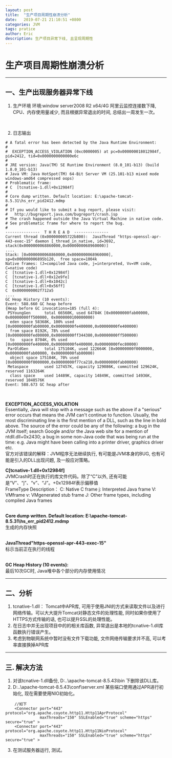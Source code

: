 ```yaml
---
layout: post
title:  "生产项目周期性崩溃分析"
date:   2019-07-21 21:10:51 +0800
categories: JVM
tags: pratice
author: Eric
description: 生产项目异常下线, 且呈现周期性
---
```


<!-- summary pratice -->
# 生产项目周期性崩溃分析

-----    

## 一、生产出现服务器异常下线
1. 生产环境
环境:window server2008 R2 x64/4G
阿里云监控连接数下降, CPU、内存使用量减少, 而且根据异常退出的时间, 总结出一周发生一次。    
<br>  

2. 日志输出
```     
# A fatal error has been detected by the Java Runtime Environment:
#
#  EXCEPTION_ACCESS_VIOLATION (0xc0000005) at pc=0x000000018012984f, pid=2412, tid=0x0000000000000e6c
#
# JRE version: Java(TM) SE Runtime Environment (8.0_101-b13) (build 1.8.0_101-b13)
# Java VM: Java HotSpot(TM) 64-Bit Server VM (25.101-b13 mixed mode windows-amd64 compressed oops)
# Problematic frame:
# C  [tcnative-1.dll+0x12984f]
#
# Core dump written. Default location: E:\apache-tomcat-8.5.31\hs_err_pid2412.mdmp
#
# If you would like to submit a bug report, please visit:
#   http://bugreport.java.com/bugreport/crash.jsp
# The crash happened outside the Java Virtual Machine in native code.
# See problematic frame for where to report the bug.
#
---------------  T H R E A D  ---------------
Current thread (0x000000005722b800):  JavaThread "https-openssl-apr-443-exec-15" daemon [_thread_in_native, id=3692, stack(0x0000000068860000,0x0000000068960000)]    
....    
Stack: [0x0000000068860000,0x0000000068960000],  sp=0x000000006895b120,  free space=1004k
Native frames: (J=compiled Java code, j=interpreted, Vv=VM code, C=native code)
C  [tcnative-1.dll+0x12984f]
C  [tcnative-1.dll+0x12e9fe]
C  [tcnative-1.dll+0x1042c]
C  [tcnative-1.dll+0x56ff]
C  0x0000000002f712a5    
....    
GC Heap History (10 events):
Event: 588.660 GC heap before
{Heap before GC invocations=185 (full 4):
 PSYoungGen      total 66560K, used 64784K [0x00000000fab00000, 0x00000000ff500000, 0x0000000100000000)
  eden space 58368K, 100% used [0x00000000fab00000,0x00000000fe400000,0x00000000fe400000)
  from space 8192K, 78% used [0x00000000fed00000,0x00000000ff344380,0x00000000ff500000)
  to   space 8704K, 0% used [0x00000000fe400000,0x00000000fe400000,0x00000000fec80000)
 ParOldGen       total 175104K, used 122664K [0x00000000f0000000, 0x00000000fab00000, 0x00000000fab00000)
  object space 175104K, 70% used [0x00000000f0000000,0x00000000f77ca218,0x00000000fab00000)
 Metaspace       used 127457K, capacity 129086K, committed 129624K, reserved 1163264K
  class space    used 14489K, capacity 14849K, committed 14936K, reserved 1048576K
Event: 588.673 GC heap after    
```    
<br>  

**EXCEPTION_ACCESS_VIOLATION**   
Essentially, Java will stop with a message such as the above if a "serious" error occurs that means the JVM can't continue to function. Usually, the most discriminating line is the first mention of a DLL, such as the line in bold above. The source of the error could be any of the following:
a bug in the JVM itself; search Google and/or the Java web site for a mention of ntdll.dll+0x2430;
a bug in some non-Java code that was being run at the time: e.g. Java might have been calling into a printer driver, graphics driver etc.   
官方对该错误的解释：JVM程序无法继续执行, 有可能是JVM本身的BUG, 也有可能是引入的DLL出现问题, 及一般应对策略。
<br>  

**C[tcnative-1.dll+0x12984f]**    
JVMCrash时正在执行的库文件代码。除了“C”以外, 还有可能是“V”、“j”、“v”、“J”。+0x12984f表示偏移值    
FrameType Description：
C: Native C frame
j: Interpreted Java frame
V: VMframe
v: VMgenerated stub frame
J: Other frame types, including compiled Java frames     
<br>  

**Core dump written. Default location: E:\apache-tomcat-8.5.31\hs_err_pid2412.mdmp**   
生成的内存快照  
<br>  

**JavaThread"https-openssl-apr-443-exec-15"**    
标示当前正在执行的线程   
<br>  

**GC Heap History (10 events):**   
最后10次GC时, Java堆中各个部分的内存使用情况   

-----

## 二、分析   
1. tcnative-1.dll： Tomcat中APR库, 可用于使用JNI的方式来读取文件以及进行网络传输。可以大大提升Tomcat对静态文件的处理性能, 同时如果你使用了HTTPS方式传输的话, 也可以提升SSL的处理性能。      
2. 在日志中并无出现项目中的的相关库函数, 异常退出是本地的tcnative-1.dll库函数执行错误产生。    
3. 考虑到物联网系统中暂时没有文件下载功能, 文件网络传输要求并不高, 可以考率直接换掉APR库      
  
-----

## 三. 解决方法    
1. 对该tcnative-1.dll备份, D:..\apache-tomcat-8.5.43\bin 下删除该DLL库。
2. D:..\apache-tomcat-8.5.43\conf\server.xml 某些端口使用通过APR进行初始化, 现在需要使用NIO初始化。
```
    //如下
    <Connector port="443" protocol="org.apache.coyote.http11.Http11AprProtocol"
               maxThreads="150" SSLEnabled="true" scheme="https" secure="true" >
    <Connector port="443" protocol="org.apache.coyote.http11.Http11NioProtocol"
               maxThreads="150" SSLEnabled="true" scheme="https" secure="true" >
```    
3. 在测试服务器运行, 测试。